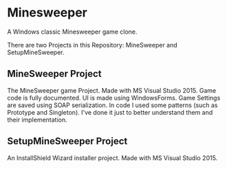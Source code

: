 # Minesweeper
A Windows classic Minesweeper game clone. 

There are two Projects in this Repository: MineSweeper and SetupMineSweeper.

## MineSweeper Project
The MineSweeper game Project. Made with MS Visual Studio 2015. Game code is fully documented.
UI is made using WindowsForms. Game Settings are saved using SOAP serialization.
In code I used some patterns (such as Prototype and Singleton). I've done it just to better understand them and their implementation.

## SetupMineSweeper Project
An InstallShield Wizard installer project. Made with MS Visual Studio 2015.
